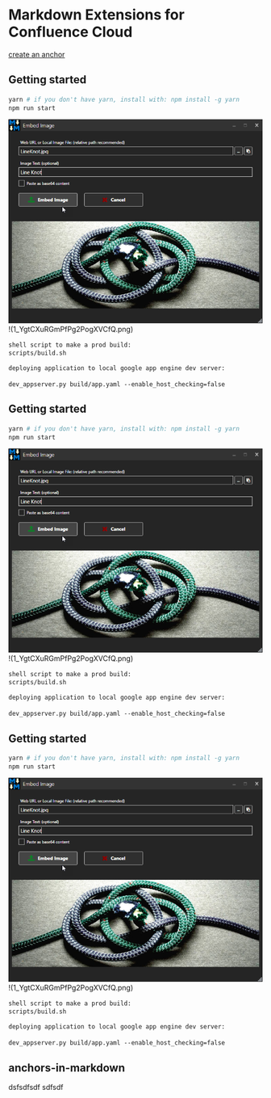 # Markdown Extensions for Confluence Cloud
[create an anchor](#anchors-in-markdown)

## Getting started

```bash
yarn # if you don't have yarn, install with: npm install -g yarn
npm run start
```
![Image of Yaktocat](1_YgtCXuRGmPfPg2PogXVCfQ.png)
!(1_YgtCXuRGmPfPg2PogXVCfQ.png)

```
shell script to make a prod build:
scripts/build.sh
```

```
deploying application to local google app engine dev server:

dev_appserver.py build/app.yaml --enable_host_checking=false
```
## Getting started

```bash
yarn # if you don't have yarn, install with: npm install -g yarn
npm run start
```
![Image of Yaktocat](1_YgtCXuRGmPfPg2PogXVCfQ.png)
!(1_YgtCXuRGmPfPg2PogXVCfQ.png)

```
shell script to make a prod build:
scripts/build.sh
```

```
deploying application to local google app engine dev server:

dev_appserver.py build/app.yaml --enable_host_checking=false
```
## Getting started

```bash
yarn # if you don't have yarn, install with: npm install -g yarn
npm run start
```
![Image of Yaktocat](1_YgtCXuRGmPfPg2PogXVCfQ.png)
!(1_YgtCXuRGmPfPg2PogXVCfQ.png)

```
shell script to make a prod build:
scripts/build.sh
```

```
deploying application to local google app engine dev server:

dev_appserver.py build/app.yaml --enable_host_checking=false
```
## anchors-in-markdown
dsfsdfsdf
sdfsdf
